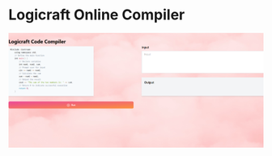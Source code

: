 # Logicraft Online Compiler
<img src="https://github.com/JaideepMurthy/Logicraft/blob/main/frontend/Snapshot.png" />

